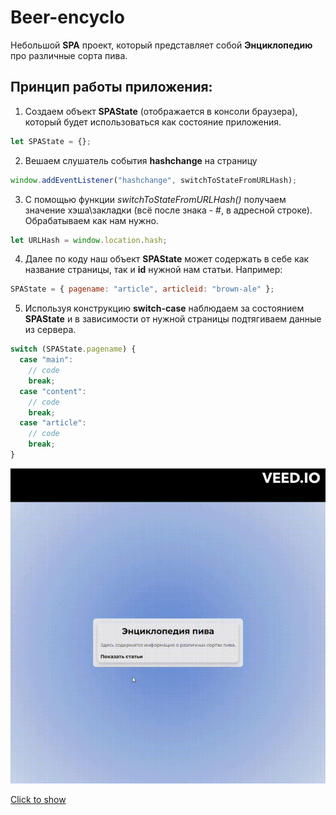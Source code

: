 # Beer-encyclo

Небольшой **SPA** проект, который представляет собой **Энциклопедию** про различные сорта пива.

## Принцип работы приложения:

1. Создаем объект **SPAState** (отображается в консоли браузера), который будет использоваться как состояние приложения.

```javascript
let SPAState = {};
```

2. Вешаем слушатель события **hashchange** на страницу

```javascript
window.addEventListener("hashchange", switchToStateFromURLHash);
```

3. С помощью функции _switchToStateFromURLHash()_ получаем значение хэша\закладки (всё после знака - #, в адресной строке). Обрабатываем как нам нужно.

```javascript
let URLHash = window.location.hash;
```

4. Далее по коду наш объект **SPAState** может содержать в себе как название страницы, так и **id** нужной нам статьи. Например:

```javascript
SPAState = { pagename: "article", articleid: "brown-ale" };
```

5. Используя конструкцию **switch-case** наблюдаем за состоянием **SPAState** и в зависимости от нужной страницы подтягиваем данные из сервера.

```javascript
switch (SPAState.pagename) {
  case "main":
    // code
    break;
  case "content":
    // code
    break;
  case "article":
    // code
    break;
}
```

![beer-encyclo](beer-encyclo.gif)

[Click to show](https://brainhdv.github.io/beer-encyclo)
